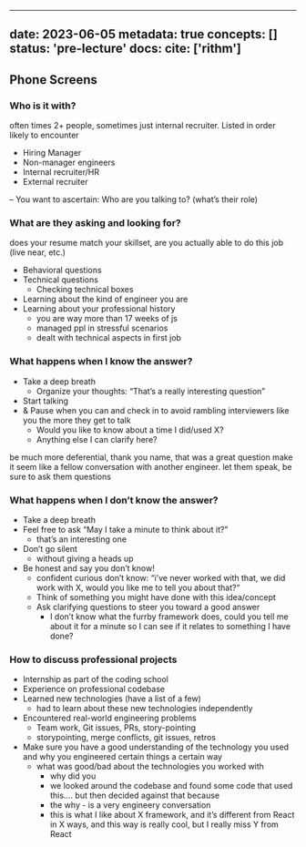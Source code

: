 
---
date: 2023-06-05
metadata: true
concepts: []
status: 'pre-lecture'
docs: 
cite: ['rithm']
---

## Phone Screens

### Who is it with?
often times 2+ people, sometimes just internal recruiter. Listed in order likely to encounter

-   Hiring Manager
-   Non-manager engineers
-   Internal recruiter/HR
-   External recruiter

– You want to ascertain: Who are you talking to? (what’s their role)

### What are they asking and looking for?
does your resume match your skillset, are you actually able to do this job (live near, etc.)

-   Behavioral questions
-   Technical questions
    -   Checking technical boxes
-   Learning about the kind of engineer you are
-   Learning about your professional history
	- you are way more than 17 weeks of js
	- managed ppl in stressful scenarios
	- dealt with technical aspects in first job

### What happens when I know the answer?

- Take a deep breath
	- Organize your thoughts: “That’s a really interesting question”
- Start talking
- & Pause when you can and check in to avoid rambling
  interviewers like you the more they get to talk
    -   Would you like to know about a time I did/used X?
    -   Anything else I can clarify here?

be much more deferential, thank you name, that was a great question
make it seem like a fellow conversation with another engineer.
let them speak, be sure to ask them questions

### What happens when I don’t know the answer?

- Take a deep breath
- Feel free to ask “May I take a minute to think about it?”
	- that’s an interesting one
- Don’t go silent
	- without giving a heads up
- Be honest and say you don’t know!
    - confident curious don’t know: “i’ve never worked with that, we did work with X, would you like me to tell you about that?“
    - Think of something you might have done with this idea/concept
    - Ask clarifying questions to steer you toward a good answer
        - I don’t know what the furrby framework does, could you tell me about it for a minute so I can see if it relates to something I have done?

### How to discuss professional projects

- Internship as part of the coding school
- Experience on professional codebase
- Learned new technologies (have a list of a few)
	- had to learn about these new technologies independently 
- Encountered real-world engineering problems
    - Team work, Git issues, PRs, story-pointing
    - storypointing, merge conflicts, git issues, retros
- Make sure you have a good understanding of the technology you used  
    and why you engineered certain things a certain way
	- what was good/bad about the technologies you worked with
		- why did you 
		- we looked around the codebase and found some code that used this…. but then decided against that because
		- the why - is a very engineery conversation
		- this is what I like about X framework, and it’s different from React in X ways, and this way is really cool, but I really miss Y from React

